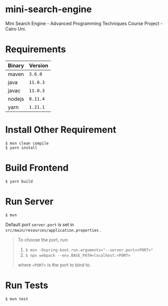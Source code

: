 # mini-search-engine
Mini Search Engine - Advanced Programming Techniques Course Project - Cairo Uni.

# Requirements

| Binary | Version  |
|--------|----------|
| maven  | `3.6.0`  |
| java   | `11.0.3` |
| javac  | `11.0.3` |
| nodejs | `8.11.4` |
| yarn   | `1.21.1` |

# Install Other Requirement

``` 
$ mvn clean compile
$ yarn install
```

# Build Frontend

`$ yarn build` 

# Run Server

`$ mvn` 

Default port `server.port` is set in `src/main/resources/application.properties` .

> To choose the port, run: 
> 1. `$ mvn -Dspring-boot.run.arguments="--server.port=<PORT>"` 
> 1. `$ npx webpack --env.BASE_PATH=localhost:<PORT>` 
>  
> where `<PORT>` is the port to bind to.

# Run Tests

`$ mvn test` 

